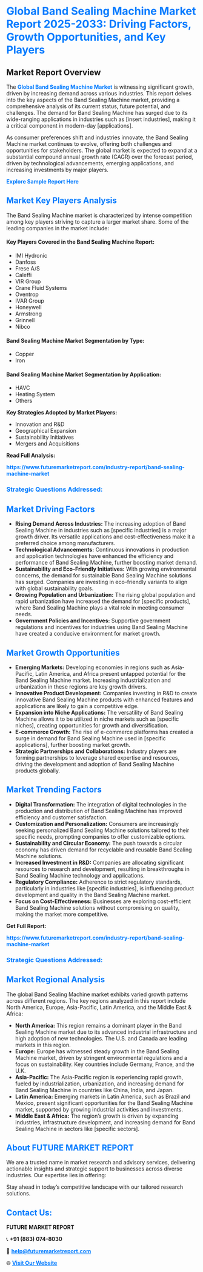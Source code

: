 <h1 style="color: #007BFF;">Global Band Sealing Machine Market Report 2025-2033: Driving Factors, Growth Opportunities, and Key Players</h1>

<section id="overview">
<h2>Market Report Overview</h2>
<p>The <a href="https://www.futuremarketreport.com/industry-report/band-sealing-machine-market" style="color: #007BFF; text-decoration: none;"><strong>Global Band Sealing Machine Market</strong></a> is witnessing significant growth, driven by increasing demand across various industries. This report delves into the key aspects of the Band Sealing Machine market, providing a comprehensive analysis of its current status, future potential, and challenges. The demand for Band Sealing Machine has surged due to its wide-ranging applications in industries such as [insert industries], making it a critical component in modern-day [applications].</p>
<p>As consumer preferences shift and industries innovate, the Band Sealing Machine market continues to evolve, offering both challenges and opportunities for stakeholders. The global market is expected to expand at a substantial compound annual growth rate (CAGR) over the forecast period, driven by technological advancements, emerging applications, and increasing investments by major players.</p>
</section>

<section id="overview">
<p><a href="https://www.futuremarketreport.com/request-sample/reportId=31908" style="color: #007BFF; text-decoration: none;"><strong>Explore Sample Report Here</strong></a></p>
</section>

<section id="key-players">
<h2 style="color: #007BFF;">Market Key Players Analysis</h2>
<p>The Band Sealing Machine market is characterized by intense competition among key players striving to capture a larger market share. Some of the leading companies in the market include:</p>
<h4>Key Players Covered in the Band Sealing Machine Report:</h4>
<ul><li>IMI Hydronic</li><li>Danfoss</li><li>Frese A/S</li><li>Caleffi</li><li>VIR Group</li><li>Crane Fluid Systems</li><li>Oventrop</li><li>IVAR Group</li><li>Honeywell</li><li>Armstrong</li><li>Grinnell</li><li>Nibco</li></ul>
<h4>Band Sealing Machine Market Segmentation by Type:</h4>
<ul><li>Copper</li><li>Iron</li></ul>

<h4>Band Sealing Machine Market Segmentation by Application:</h4>
<ul><li>HAVC</li><li>Heating System</li><li>Others</li></ul>
<p><strong>Key Strategies Adopted by Market Players:</strong></p>
<ul>
<li>Innovation and R&D</li>
<li>Geographical Expansion</li>
<li>Sustainability Initiatives</li>
<li>Mergers and Acquisitions</li>
</ul>
</section>

<section>
<p><strong>Read Full Analysis: </strong></p><a href="https://www.futuremarketreport.com/industry-report/band-sealing-machine-market" style="color: #007BFF; text-decoration: none;"><strong>https://www.futuremarketreport.com/industry-report/band-sealing-machine-market</strong></a>
<h3 style="color: #007BFF;">Strategic Questions Addressed:</h3>
</section>

<section id="driving-factors">
<h2 style="color: #007BFF;">Market Driving Factors</h2>
<ul>
<li><strong>Rising Demand Across Industries:</strong> The increasing adoption of Band Sealing Machine in industries such as [specific industries] is a major growth driver. Its versatile applications and cost-effectiveness make it a preferred choice among manufacturers.</li>
<li><strong>Technological Advancements:</strong> Continuous innovations in production and application technologies have enhanced the efficiency and performance of Band Sealing Machine, further boosting market demand.</li>
<li><strong>Sustainability and Eco-Friendly Initiatives:</strong> With growing environmental concerns, the demand for sustainable Band Sealing Machine solutions has surged. Companies are investing in eco-friendly variants to align with global sustainability goals.</li>
<li><strong>Growing Population and Urbanization:</strong> The rising global population and rapid urbanization have increased the demand for [specific products], where Band Sealing Machine plays a vital role in meeting consumer needs.</li>
<li><strong>Government Policies and Incentives:</strong> Supportive government regulations and incentives for industries using Band Sealing Machine have created a conducive environment for market growth.</li>
</ul>
</section>

<section id="growth-opportunities">
<h2 style="color: #007BFF;">Market Growth Opportunities</h2>
<ul>
<li><strong>Emerging Markets:</strong> Developing economies in regions such as Asia-Pacific, Latin America, and Africa present untapped potential for the Band Sealing Machine market. Increasing industrialization and urbanization in these regions are key growth drivers.</li>
<li><strong>Innovative Product Development:</strong> Companies investing in R&D to create innovative Band Sealing Machine products with enhanced features and applications are likely to gain a competitive edge.</li>
<li><strong>Expansion into Niche Applications:</strong> The versatility of Band Sealing Machine allows it to be utilized in niche markets such as [specific niches], creating opportunities for growth and diversification.</li>
<li><strong>E-commerce Growth:</strong> The rise of e-commerce platforms has created a surge in demand for Band Sealing Machine used in [specific applications], further boosting market growth.</li>
<li><strong>Strategic Partnerships and Collaborations:</strong> Industry players are forming partnerships to leverage shared expertise and resources, driving the development and adoption of Band Sealing Machine products globally.</li>
</ul>
</section>

<section id="trending-factors">
<h2 style="color: #007BFF;">Market Trending Factors</h2>
<ul>
<li><strong>Digital Transformation:</strong> The integration of digital technologies in the production and distribution of Band Sealing Machine has improved efficiency and customer satisfaction.</li>
<li><strong>Customization and Personalization:</strong> Consumers are increasingly seeking personalized Band Sealing Machine solutions tailored to their specific needs, prompting companies to offer customizable options.</li>
<li><strong>Sustainability and Circular Economy:</strong> The push towards a circular economy has driven demand for recyclable and reusable Band Sealing Machine solutions.</li>
<li><strong>Increased Investment in R&D:</strong> Companies are allocating significant resources to research and development, resulting in breakthroughs in Band Sealing Machine technology and applications.</li>
<li><strong>Regulatory Compliance:</strong> Adherence to strict regulatory standards, particularly in industries like [specific industries], is influencing product development and quality in the Band Sealing Machine market.</li>
<li><strong>Focus on Cost-Effectiveness:</strong> Businesses are exploring cost-efficient Band Sealing Machine solutions without compromising on quality, making the market more competitive.</li>
</ul>
</section>

<section>
<p><strong>Get Full Report: </strong></p><a href="https://www.futuremarketreport.com/industry-report/band-sealing-machine-market" style="color: #007BFF; text-decoration: none;"><strong>https://www.futuremarketreport.com/industry-report/band-sealing-machine-market</strong></a>
<h3 style="color: #007BFF;">Strategic Questions Addressed:</h3>
</section>


<section id="regional-analysis">
<h2 style="color: #007BFF;">Market Regional Analysis</h2>
<p>The global Band Sealing Machine market exhibits varied growth patterns across different regions. The key regions analyzed in this report include North America, Europe, Asia-Pacific, Latin America, and the Middle East & Africa:</p>
<ul>
<li><strong>North America:</strong> This region remains a dominant player in the Band Sealing Machine market due to its advanced industrial infrastructure and high adoption of new technologies. The U.S. and Canada are leading markets in this region.</li>
<li><strong>Europe:</strong> Europe has witnessed steady growth in the Band Sealing Machine market, driven by stringent environmental regulations and a focus on sustainability. Key countries include Germany, France, and the U.K.</li>
<li><strong>Asia-Pacific:</strong> The Asia-Pacific region is experiencing rapid growth, fueled by industrialization, urbanization, and increasing demand for Band Sealing Machine in countries like China, India, and Japan.</li>
<li><strong>Latin America:</strong> Emerging markets in Latin America, such as Brazil and Mexico, present significant opportunities for the Band Sealing Machine market, supported by growing industrial activities and investments.</li>
<li><strong>Middle East & Africa:</strong> The region’s growth is driven by expanding industries, infrastructure development, and increasing demand for Band Sealing Machine in sectors like [specific sectors].</li>
</ul>
</section>

<footer>
<h2 style="color: #007BFF;">About FUTURE MARKET REPORT</h2>
<p>We are a trusted name in market research and advisory services, delivering actionable insights and strategic support to businesses across diverse industries. Our expertise lies in offering:</p>

<p>Stay ahead in today’s competitive landscape with our tailored research solutions.</p>

<h2 style="color: #007BFF;">Contact Us:</h2>
<p><strong>FUTURE MARKET REPORT</strong></p>
<p>📞 <strong>+91 (883) 074-8030</strong></p>
<p>📧 <strong><a href="mailto:help@futuremarketreport.com" style="color: #007BFF;">help@futuremarketreport.com</a></strong></p>
<p>🌐 <strong><a href="https://www.futuremarketreport.com/" style="color: #007BFF;">Visit Our Website</a></strong></p>
</footer>